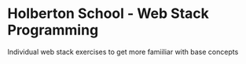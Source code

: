 # Holberton School - Web Stack Programming

Individual web stack exercises to get more famiiliar with base concepts
